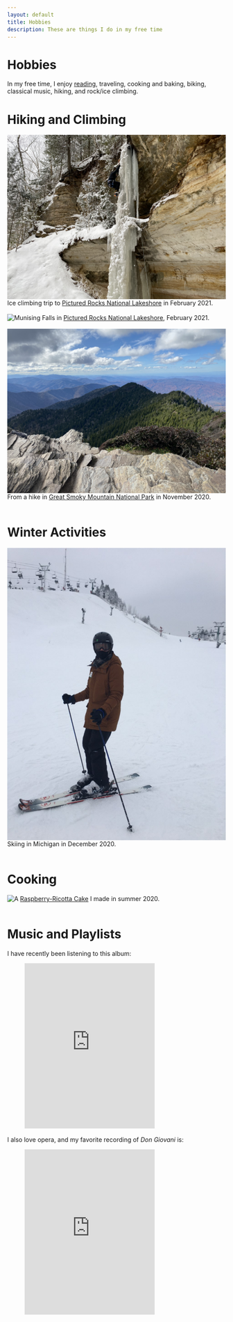 ```yaml
---
layout: default
title: Hobbies
description: These are things I do in my free time
---
```


# Hobbies

In my free time, I enjoy <a href="https://gouldju1.github.io/gouldju1/pages/reading-list.html">reading</a>, traveling, cooking and baking, biking, classical music, hiking, and rock/ice climbing.

# Hiking and Climbing

<img class="img-left" align="left" src="../images/ice_climbing.JPG">
Ice climbing trip to <a target="_blank" rel="noopener noreferrer"  href="https://www.nps.gov/piro/index.htm">Pictured Rocks National Lakeshore</a> in February 2021.<br><br>

<img class="img-left" align="left" src="../images/munising_falls.JPG">
Munising Falls in <a target="_blank" rel="noopener noreferrer"  href="https://www.nps.gov/piro/index.htm">Pictured Rocks National Lakeshore</a>, February 2021.<br><br>

<img class="img-left" align="left" src="../images/smokies.JPG">
From a hike in <a target="_blank" rel="noopener noreferrer"  href="https://www.nps.gov/grsm/index.htm">Great Smoky Mountain National Park</a> in November 2020.<br><br>

# Winter Activities
<img class="img-left" align="left" src="../images/skiing.JPG">
Skiing in Michigan in December 2020.<br><br>

# Cooking
<img class="img-left" align="left" src="../images/cake.JPG">
A <a target="_blank" rel="noopener noreferrer"  href="https://www.bonappetit.com/recipe/raspberry-ricotta-cake">Raspberry-Ricotta Cake</a> I made in summer 2020.<br><br>

# Music and Playlists

I have recently been listening to this album:
<figure class="video_container">
<iframe src="https://open.spotify.com/embed/album/3ZlksVEXHUVA2xrxTXEZ7N" width="300" height="380" frameborder="0" allowtransparency="true" allow="encrypted-media"></iframe>
</figure>

I also love opera, and my favorite recording of _Don Giovani_ is:
<figure class="video_container">
<iframe src="https://open.spotify.com/embed/album/3388xieeWLy5YtWME6NW6X" width="300" height="380" frameborder="0" allowtransparency="true" allow="encrypted-media"></iframe>
</figure>